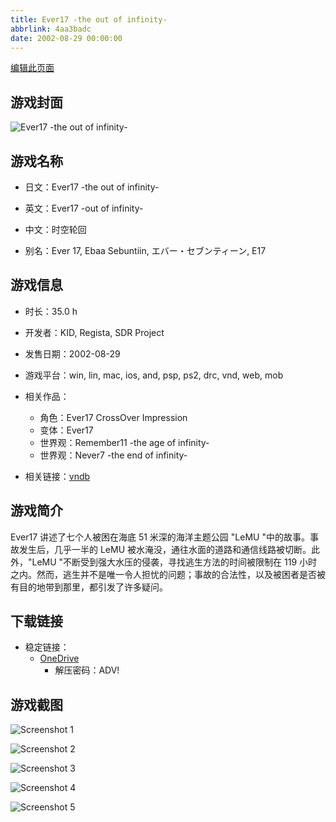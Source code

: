 ```yaml
---
title: Ever17 -the out of infinity-
abbrlink: 4aa3badc
date: 2002-08-29 00:00:00
---
```

[编辑此页面](https://github.com/ACG-3/ADV3-source/blob/main/source/_posts/games/Ever17%20-the%20out%20of%20infinity-.md)

## 游戏封面

![Ever17 -the out of infinity-](https://pan.timero.xyz/onedrive/img_lib_001/Ever17%20-the%20out%20of%20infinity-_cover.avif)


## 游戏名称

- 日文：Ever17 -the out of infinity-
- 英文：Ever17 -out of infinity-
- 中文：时空轮回

- 别名：Ever 17, Ebaa Sebuntiin, エバー・セブンティーン, E17


## 游戏信息

- 时长：35.0 h
- 开发者：KID, Regista, SDR Project
- 发售日期：2002-08-29
- 游戏平台：win, lin, mac, ios, and, psp, ps2, drc, vnd, web, mob
- 相关作品：
   - 角色：Ever17 CrossOver Impression
   - 变体：Ever17
   - 世界观：Remember11 -the age of infinity-
   - 世界观：Never7 -the end of infinity-

- 相关链接：[vndb](https://vndb.org/v17)


## 游戏简介

Ever17 讲述了七个人被困在海底 51 米深的海洋主题公园 "LeMU "中的故事。事故发生后，几乎一半的 LeMU 被水淹没，通往水面的道路和通信线路被切断。此外，"LeMU "不断受到强大水压的侵袭，寻找逃生方法的时间被限制在 119 小时之内。然而，逃生并不是唯一令人担忧的问题；事故的合法性，以及被困者是否被有目的地带到那里，都引发了许多疑问。




## 下载链接

- 稳定链接：
    - [OneDrive](https://pan.timero.xyz/onedrive/adv_lib_001/Ever17%20-the%20out%20of%20infinity-)
        - 解压密码：ADV!



## 游戏截图


![Screenshot 1](https://pan.timero.xyz/onedrive/img_lib_001/Ever17%20-the%20out%20of%20infinity-_Screenshot_1.avif)

![Screenshot 2](https://pan.timero.xyz/onedrive/img_lib_001/Ever17%20-the%20out%20of%20infinity-_Screenshot_2.avif)

![Screenshot 3](https://pan.timero.xyz/onedrive/img_lib_001/Ever17%20-the%20out%20of%20infinity-_Screenshot_3.avif)

![Screenshot 4](https://pan.timero.xyz/onedrive/img_lib_001/Ever17%20-the%20out%20of%20infinity-_Screenshot_4.avif)

![Screenshot 5](https://pan.timero.xyz/onedrive/img_lib_001/Ever17%20-the%20out%20of%20infinity-_Screenshot_5.avif)


